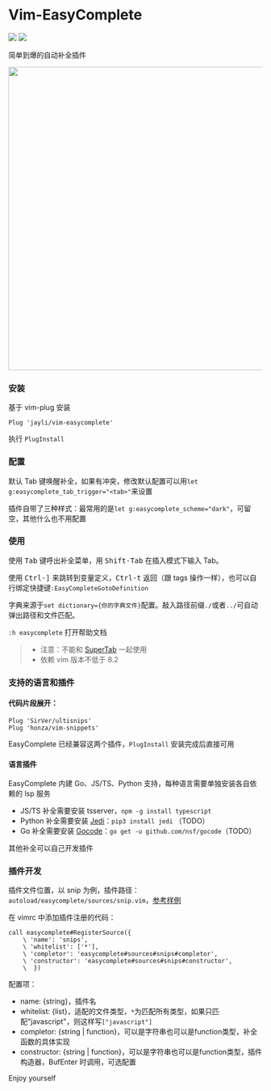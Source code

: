 # Vim-EasyComplete

![](https://img.shields.io/badge/MacOS-available-brightgreen.svg) ![](https://img.shields.io/badge/license-MIT-blue.svg)

简单到爆的自动补全插件

<img src="https://gw.alicdn.com/imgextra/i4/O1CN01fz8bi11L9I81HjnfR_!!6000000001256-1-tps-843-448.gif" width=600>

### 安装

基于 vim-plug 安装

    Plug 'jayli/vim-easycomplete'

执行 `PlugInstall`

### 配置

默认 Tab 键唤醒补全，如果有冲突，修改默认配置可以用`let g:easycomplete_tab_trigger="<tab>"`来设置

插件自带了三种样式：最常用的是`let g:easycomplete_scheme="dark"`，可留空，其他什么也不用配置

### 使用

使用 <kbd>Tab</kbd> 键呼出补全菜单，用 <kbd>Shift-Tab</kbd> 在插入模式下输入 Tab。

使用 <kbd>Ctrl-]</kbd> 来跳转到变量定义，<kbd>Ctrl-t</kbd> 返回（跟 tags 操作一样），也可以自行绑定快捷键`:EasyCompleteGotoDefinition`

字典来源于`set dictionary={你的字典文件}`配置。敲入路径前缀`./`或者`../`可自动弹出路径和文件匹配。

`:h easycomplete` 打开帮助文档

> - 注意：不能和 [SuperTab](https://github.com/ervandew/supertab) 一起使用
> - 依赖 vim 版本不低于 8.2

### 支持的语言和插件

#### 代码片段展开：

    Plug 'SirVer/ultisnips'
    Plug 'honza/vim-snippets'

EasyComplete 已经兼容这两个插件，`PlugInstall` 安装完成后直接可用

#### 语言插件

EasyComplete 内建 Go、JS/TS、Python 支持，每种语言需要单独安装各自依赖的 lsp 服务

- JS/TS 补全需要安装 tsserver，`npm -g install typescript`
- Python 补全需要安装 [Jedi](https://pypi.org/project/jedi/)：`pip3 install jedi` （TODO）
- Go 补全需要安装 [Gocode](https://github.com/nsf/gocode)：`go get -u github.com/nsf/gocode`（TODO）

其他补全可以自己开发插件

### 插件开发

插件文件位置，以 snip 为例，插件路径：`autoload/easycomplete/sources/snip.vim`，[参考样例](https://github.com/jayli/vim-easycomplete/blob/master/autoload/easycomplete/sources/snips.vim)

在 vimrc 中添加插件注册的代码：

```
call easycomplete#RegisterSource({
    \ 'name': 'snips',
    \ 'whitelist': ['*'],
    \ 'completor': 'easycomplete#sources#snips#completor',
    \ 'constructor': 'easycomplete#sources#snips#constructor',
    \  })
```

配置项：

- name: {string}，插件名
- whitelist: {list}，适配的文件类型，`*`为匹配所有类型，如果只匹配"javascript"，则这样写`["javascript"]`
- completor: {string | function}，可以是字符串也可以是function类型，补全函数的具体实现
- constructor: {string | function}，可以是字符串也可以是function类型，插件构造器，BufEnter 时调用，可选配置

Enjoy yourself
